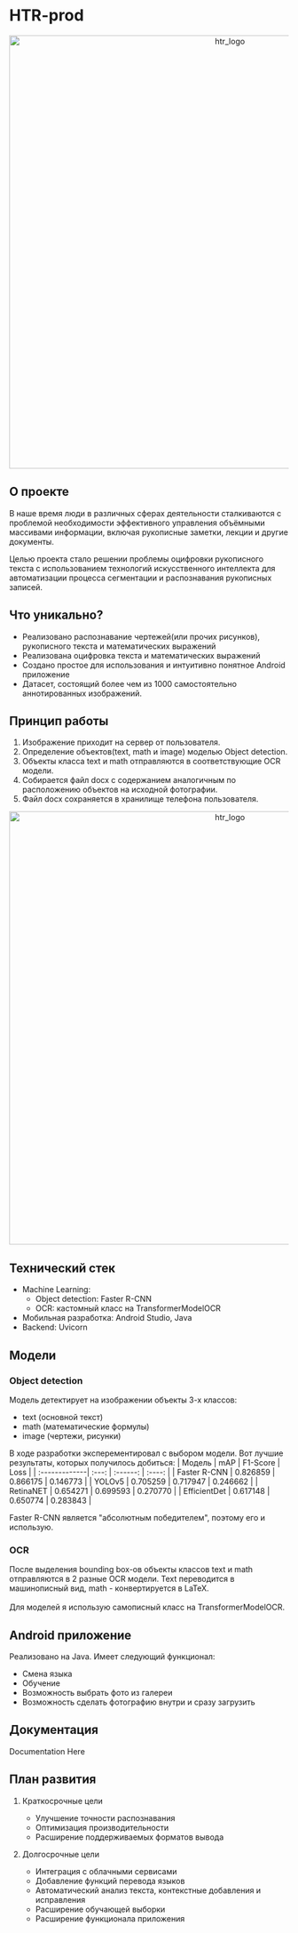 # HTR-prod
<p align="center">
    <img src="https://i.postimg.cc/C1Wd6R73/IMG-20250309-193541-418.jpg" alt="htr_logo" width="780" height="auto">
</p>


## О проекте

В наше время люди в различных сферах деятельности сталкиваются с проблемой необходимости эффективного управления объёмными массивами информации, включая рукописные заметки, лекции и другие документы.

Целью проекта стало решении проблемы оцифровки рукописного текста с использованием технологий искусственного интеллекта для автоматизации процесса сегментации и распознавания рукописных записей.

## Что уникально?

- Реализовано распознавание чертежей(или прочих рисунков), рукописного текста и математических выражений
- Реализована оцифровка текста и математических выражений
- Создано простое для использования и интуитивно понятное Android приложение
- Датасет, состоящий более чем из 1000 самостоятельно аннотированных изображений.

## Принцип работы

1. Изображение приходит на сервер от пользователя.
2. Определение объектов(text, math и image) моделью Object detection.
3. Объекты класса text и math отправляются в соответствующие OCR модели.
4. Собирается файл docx с содержанием аналогичным по расположению объектов на исходной фотографии.
5. Файл docx сохраняется в хранилище телефона пользователя.


<p align="center">
    <img src="https://i.postimg.cc/TYx3LM4J/1.png" alt="htr_logo" width="780" height="auto">
</p>
   
## Технический стек

- Machine Learning:
    - Object detection: Faster R-CNN
    - OCR: кастомный класс на TransformerModelOCR
- Мобильная разработка: Android Studio, Java
- Backend: Uvicorn

## Модели

### Object detection 

Модель детектирует на изображении объекты 3-х классов: 
- text (основной текст)
- math (математические формулы)
- image (чертежи, рисунки)

В ходе разработки эксперементировал с выбором модели. Вот лучшие результаты, которых получилось добиться:
| Модель        | mAP      | F1-Score | Loss     |
| :-------------| :---:    | :------: | :----:   |
| Faster R-CNN  | 0.826859 | 0.866175 | 0.146773 |
| YOLOv5        | 0.705259 | 0.717947 | 0.246662 |
| RetinaNET     | 0.654271 | 0.699593 | 0.270770 |
| EfficientDet  | 0.617148 | 0.650774 | 0.283843 |

Faster R-CNN является "абсолютным победителем", поэтому его и использую.

### OCR

После выделения bounding box-ов объекты классов text и math отправляются в 2 разные OCR модели. Text переводится в машинописный вид, math - конвертируется в LaTeX. 
<br><br>
Для моделей я использую самописный класс на TransformerModelOCR.

## Android приложение

Реализовано на Java. Имеет следующий функционал:
- Смена языка
- Обучение
- Возможность выбрать фото из галереи
- Возможность сделать фотографию внутри и сразу загрузить

## Документация

Documentation Here

## План развития

1. Краткосрочные цели
    - Улучшение точности распознавания
    - Оптимизация производительности
    - Расширение поддерживаемых форматов вывода

2. Долгосрочные цели

    - Интеграция с облачными сервисами
    - Добавление функций перевода языков
    - Автоматический анализ текста, контекстные добавления и исправления
    - Расширение обучающей выборки
    - Расширение функционала приложения
